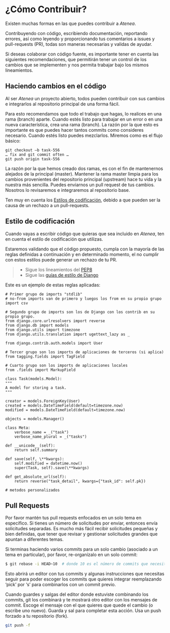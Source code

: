 # ¿Cómo Contribuir?

Existen muchas formas en las que puedes contribuir a *Atenea*.

Contribuyendo con código, escribiendo documentación, reportando errores, así
como leyendo y proporcionando tus comentarios a issues y pull-requests (PR),
todas son maneras necesarias y validas de ayudar.

Si deseas colaborar con código fuente, es importante tener en cuenta las
siguientes recomendaciones, que permitirán tener un control de los cambios que
se implementen y nos permita trabajar bajo los mismos lineamientos.

## Haciendo cambios en el código

Al ser *Atenea* un proyecto abierto, todos pueden contribuir con sus cambios e
integrarlos al repositorio principal de una forma fácil.

Para esto recomendamos que todo el trabajo que hagas, lo realices en una rama
(branch) aparte. Cuando estés listo para trabajar en un error o en una nueva
característica, crea una rama (branch). La razón por la que esto es importante es
que puedes hacer tantos commits como consideres necesario. Cuando estés listo
puedes mezclarlos. Miremos como es el flujo básico:

    git checkout –b task-556
    … fix and git commit often …
    git push origin task-556

La razón por la que hemos creado dos ramas, es con el fin de mantenernos
alejados de la principal (master). Mantener la rama master limpia para los cambios
provenientes del repositorio principal (upstream) hace tu vida y la nuestra más
sencilla. Puedes enviarnos un pull request de tus cambios. Nosotros lo
revisaremos e integraremos al repositorio base.

Ten muy en cuenta los [Estilos de codificación](#Estilo-de-codificación), debido
a que pueden ser la causa de un rechazo a un pull-requests.

## Estilo de codificación

Cuando vayas a escribir código que quieras que sea incluido en *Atenea*, ten
en cuenta el estilo de codificación que utilizas.

Estaremos validando que el código propuesto, cumpla con la mayoría de las reglas
definidas a continuación y en determinado momento, el no cumplir con estos
estilos puede generar un rechazo de tu PR.

> - Sigue los lineamientos del [PEP8][1]
> - Sigue las [guías de estilo de Django][2]

Este es un ejemplo de estas reglas aplicadas:

	# Primer grupo de imports "stdlib"
	# no-from imports van de primero y luegos los from en su propio grupo
	import csv

	# Segundo grupo de imports son los de Django con los contrib en su propio grupo.
	from django.core.urlresolvers import reverse
	from django.db import models
	from django.utils import timezone
	from django.utils.translation import ugettext_lazy as _

	from django.contrib.auth.models import User

	# Tercer grupo son los imports de aplicaciones de terceros (si aplica)
	from tagging.fields import TagField

	# Cuarto grupo son los imports de aplicaciones locales
	from .fields import MarkupField

	class Task(models.Model):
    """
    A model for storing a task.
    """

    creator = models.ForeignKey(User)
    created = models.DateTimeField(default=timezone.now)
    modified = models.DateTimeField(default=timezone.now)

    objects = models.Manager()

    class Meta:
        verbose_name = _("task")
        verbose_name_plural = _("tasks")

    def __unicode__(self):
        return self.summary

    def save(self, \**kwargs):
        self.modified = datetime.now()
        super(Task, self).save(\**kwargs)

    def get_absolute_url(self):
        return reverse("task_detail", kwargs={"task_id": self.pk})

    # metodos personalizados

## Pull Requests

Por favor mantén tus pull requests enfocados en un solo tema en específico.
Si tienes un número de solicitudes por enviar, entonces envía solicitudes
separadas. Es mucho más fácil recibir solicitudes pequeñas y bien definidas, que
tener que revisar y gestionar solicitudes grandes que apuntan a diferentes
temas.

Si terminas haciendo varios commits para un solo cambio (asociado a un tema
en particular), por favor, re-organízalo en un solo commit:

```sh
$ git rebase -i HEAD~10  # donde 10 es el número de commits que necesitas.
```

Esto abrirá un editor con tus  commits y algunas instrucciones que necesitas
seguir para poder escoger los commits que quieres integrar reemplazando ‘pick’
por ‘s’ para combinarlos con un commit previo.

Cuando guardes y salgas del editor donde estuviste combinando los commits, git
los combinará y te mostrará otro editor con los mensajes de commit. Escoge el
mensaje con el que quieres que quede el cambio (o escribe uno nuevo).
Guarda y sal para completar esta acción. Usa un push forzado a
tu repositorio (fork).

```sh
git push -f
```

[1]: https://www.python.org/dev/peps/pep-0008/
[2]: https://docs.djangoproject.com/en/dev/internals/contributing/writing-code/coding-style/
